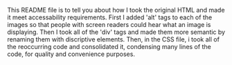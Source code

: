 This README file is to tell you about how I took the original HTML and 
made it meet accessability requirements. First I added 'alt' tags to each
of the images so that people with screen readers could hear what an image
is displaying. Then I took all of the 'div' tags and made them more semantic
by renaming them with discriptive elements. Then, in the CSS file, i took all
of the reoccurring code and consolidated it, condensing many lines of the code,
for quality and convenience purposes.  